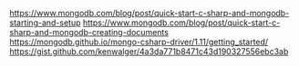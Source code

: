 https://www.mongodb.com/blog/post/quick-start-c-sharp-and-mongodb-starting-and-setup
https://www.mongodb.com/blog/post/quick-start-c-sharp-and-mongodb-creating-documents
https://mongodb.github.io/mongo-csharp-driver/1.11/getting_started/
https://gist.github.com/kenwalger/4a3da771b8471c43d190327556ebc3ab
